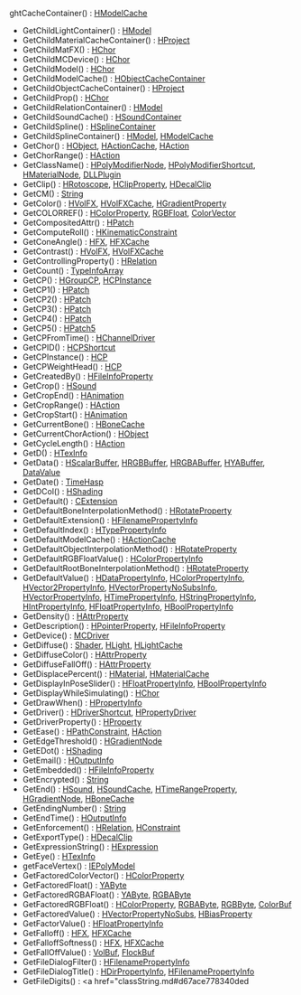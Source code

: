ghtCacheContainer() : <a href="classHModelCache.md#99bb574cd972147c2586bf1d5f73f3ca" class="el">HModelCache</a>
- GetChildLightContainer() : <a href="classHModel.md#f5f8b0c31349a2b856a4ab6f2d4f5351" class="el">HModel</a>
- GetChildMaterialCacheContainer() : <a href="classHProject.md#52f003383b557df15780e435166e1dc8" class="el">HProject</a>
- GetChildMatFX() : <a href="classHChor.md#54fcffa6d876acf05847718c104b1c64" class="el">HChor</a>
- GetChildMCDevice() : <a href="classHChor.md#83c1f9ef24cee16709140983b98be4df" class="el">HChor</a>
- GetChildModel() : <a href="classHChor.md#46fe186652bb3db3b91c8c88ec5c6897" class="el">HChor</a>
- GetChildModelCache() : <a href="classHObjectCacheContainer.md#6f40c55f712a4b6ada9e0c2b59db59e0" class="el">HObjectCacheContainer</a>
- GetChildObjectCacheContainer() : <a href="classHProject.md#3dbd0ec4d4d3cd42582654935125b876" class="el">HProject</a>
- GetChildProp() : <a href="classHChor.md#ba19233c67df687486e1e7ab33470201" class="el">HChor</a>
- GetChildRelationContainer() : <a href="classHModel.md#e984d3777d6462a9b978026f718c7326" class="el">HModel</a>
- GetChildSoundCache() : <a href="classHSoundContainer.md#0c9cc64d2ef866aab1de64c202883495" class="el">HSoundContainer</a>
- GetChildSpline() : <a href="classHSplineContainer.md#d714aa34e4591aa8a91922a2565651aa" class="el">HSplineContainer</a>
- GetChildSplineContainer() : <a href="classHModel.md#e32d1fd7088adfc7096bb1469089546f" class="el">HModel</a>, <a href="classHModelCache.md#e32d1fd7088adfc7096bb1469089546f" class="el">HModelCache</a>
- GetChor() : <a href="classHObject.md#3712f9fe6343f54d507bf46f0976750f" class="el">HObject</a>, <a href="classHActionCache.md#3712f9fe6343f54d507bf46f0976750f" class="el">HActionCache</a>, <a href="classHAction.md#3712f9fe6343f54d507bf46f0976750f" class="el">HAction</a>
- GetChorRange() : <a href="classHAction.md#8818897e3c55a8607f424ed6b3d29dde" class="el">HAction</a>
- GetClassName() : <a href="classHPolyModifierNode.md#faa943acf7066d63ea9ac4e11ff85d67" class="el">HPolyModifierNode</a>, <a href="classHPolyModifierShortcut.md#faa943acf7066d63ea9ac4e11ff85d67" class="el">HPolyModifierShortcut</a>, <a href="classHMaterialNode.md#faa943acf7066d63ea9ac4e11ff85d67" class="el">HMaterialNode</a>, <a href="classDLLPlugin.md#faa943acf7066d63ea9ac4e11ff85d67" class="el">DLLPlugin</a>
- GetClip() : <a href="classHRotoscope.md#4099b93fbb1994b7ba7326f91b04bc5b" class="el">HRotoscope</a>, <a href="classHClipProperty.md#4099b93fbb1994b7ba7326f91b04bc5b" class="el">HClipProperty</a>, <a href="classHDecalClip.md#4099b93fbb1994b7ba7326f91b04bc5b" class="el">HDecalClip</a>
- GetCM() : <a href="classString.md#3a031410e6cca3a20cb73863b4a9f485" class="el">String</a>
- GetColor() : <a href="classHVolFX.md#a356b04322d3bf7aab1603877fb41c86" class="el">HVolFX</a>, <a href="classHVolFXCache.md#a356b04322d3bf7aab1603877fb41c86" class="el">HVolFXCache</a>, <a href="classHGradientProperty.md#dd36a5e0dc173f017552b0de526a9c9b" class="el">HGradientProperty</a>
- GetCOLORREF() : <a href="classHColorProperty.md#2e039378f2c428024241d2407189a3cd" class="el">HColorProperty</a>, <a href="classRGBFloat.md#2e039378f2c428024241d2407189a3cd" class="el">RGBFloat</a>, <a href="classColorVector.md#2e039378f2c428024241d2407189a3cd" class="el">ColorVector</a>
- GetCompositedAttr() : <a href="classHPatch.md#6b3726bff1e331be4b9c2c3b524c9dcc" class="el">HPatch</a>
- GetComputeRoll() : <a href="classHKinematicConstraint.md#622a0e584ce0535e74f4a61c30eb0eeb" class="el">HKinematicConstraint</a>
- GetConeAngle() : <a href="classHFX.md#bf608352a135e1e57c2cfdea0e44180d" class="el">HFX</a>, <a href="classHFXCache.md#bf608352a135e1e57c2cfdea0e44180d" class="el">HFXCache</a>
- GetContrast() : <a href="classHVolFX.md#df8714f76967f516090b5434e67340d8" class="el">HVolFX</a>, <a href="classHVolFXCache.md#df8714f76967f516090b5434e67340d8" class="el">HVolFXCache</a>
- GetControllingProperty() : <a href="classHRelation.md#4d5e502023798c4bd76500181e4930e3" class="el">HRelation</a>
- GetCount() : <a href="classTypeInfoArray.md#8d99671fb9af5f4eb292b2c60d3d7618" class="el">TypeInfoArray</a>
- GetCP() : <a href="classHGroupCP.md#4019bddef6ba94389b5716cb4bbac192" class="el">HGroupCP</a>, <a href="classHCPInstance.md#4019bddef6ba94389b5716cb4bbac192" class="el">HCPInstance</a>
- GetCP1() : <a href="classHPatch.md#b716164adb550a7eababd9e76d1d2198" class="el">HPatch</a>
- GetCP2() : <a href="classHPatch.md#35ee595eaae9c809fefce48b3f6bf528" class="el">HPatch</a>
- GetCP3() : <a href="classHPatch.md#1cb01deb602779376f234844db81d9be" class="el">HPatch</a>
- GetCP4() : <a href="classHPatch.md#3aa897e1362c3ef314a541548c159ce7" class="el">HPatch</a>
- GetCP5() : <a href="classHPatch5.md#710472d5fefd8fc24370df0ba54af6d6" class="el">HPatch5</a>
- GetCPFromTime() : <a href="classHChannelDriver.md#d25322fe3bd5c37b8f80dfe660042b4a" class="el">HChannelDriver</a>
- GetCPID() : <a href="classHCPShortcut.md#b0cbb7b829751eba1b9cc111941e7f99" class="el">HCPShortcut</a>
- GetCPInstance() : <a href="classHCP.md#7865fada16f6a898fce28898725433a8" class="el">HCP</a>
- GetCPWeightHead() : <a href="classHCP.md#b9300b66ce7313bfb87ecde54fa926fb" class="el">HCP</a>
- GetCreatedBy() : <a href="classHFileInfoProperty.md#832685f6374dddce52c82bd13ed329bb" class="el">HFileInfoProperty</a>
- GetCrop() : <a href="classHSound.md#3a46e0ccab91bb853f4712ee5f29e23b" class="el">HSound</a>
- GetCropEnd() : <a href="classHAnimation.md#f5c2ac86ce2dd987405e52d8e868ea87" class="el">HAnimation</a>
- GetCropRange() : <a href="classHAction.md#b3abbad58461c6cfc86329653f2898ec" class="el">HAction</a>
- GetCropStart() : <a href="classHAnimation.md#793babe0c0171fc1141e799ba091952d" class="el">HAnimation</a>
- GetCurrentBone() : <a href="classHBoneCache.md#db4a871cefb6385afcb3e7779e9539b0" class="el">HBoneCache</a>
- GetCurrentChorAction() : <a href="classHObject.md#836af377f3b1c132519a40fe335d3573" class="el">HObject</a>
- GetCycleLength() : <a href="classHAction.md#42f504c5e5a475c8eff8a65482e0f52b" class="el">HAction</a>
- GetD() : <a href="classHTexInfo.md#b8b65b65056e668b5ea75fe6924c7d52" class="el">HTexInfo</a>
- GetData() : <a href="classHScalarBuffer.md#0d8d80e83c37f330460175a261e91967" class="el">HScalarBuffer</a>, <a href="classHRGBBuffer.md#0d8d80e83c37f330460175a261e91967" class="el">HRGBBuffer</a>, <a href="classHRGBABuffer.md#0d8d80e83c37f330460175a261e91967" class="el">HRGBABuffer</a>, <a href="classHYABuffer.md#0d8d80e83c37f330460175a261e91967" class="el">HYABuffer</a>, <a href="classDataValue.md#af6880ba6c41dcbb683182f9a7afcd99" class="el">DataValue</a>
- GetDate() : <a href="classTimeHasp.md#4bcfa181f134dab3f37fd3938553f3bd" class="el">TimeHasp</a>
- GetDCol() : <a href="classHShading.md#2ddbe46dc3c24c9bdcd96322e4fe4aa3" class="el">HShading</a>
- GetDefault() : <a href="classCExtension.md#1d0ad8c7101a434bb4ee6896a5969fef" class="el">CExtension</a>
- GetDefaultBoneInterpolationMethod() : <a href="classHRotateProperty.md#be9de08bf5b00769d59d68c3b473dfe3" class="el">HRotateProperty</a>
- GetDefaultExtension() : <a href="classHFilenamePropertyInfo.md#7130e4fcc66c1741f2968c49cfce4637" class="el">HFilenamePropertyInfo</a>
- GetDefaultIndex() : <a href="classHTypePropertyInfo.md#f9709d7eb0070af37c7bd907b29c8ab9" class="el">HTypePropertyInfo</a>
- GetDefaultModelCache() : <a href="classHActionCache.md#db00f92491d5a9c0975fe5732b7dbe4a" class="el">HActionCache</a>
- GetDefaultObjectInterpolationMethod() : <a href="classHRotateProperty.md#047198333222b0ff74eae96bb59f4750" class="el">HRotateProperty</a>
- GetDefaultRGBFloatValue() : <a href="classHColorPropertyInfo.md#2e857d54199f1bb62af3727850634a8b" class="el">HColorPropertyInfo</a>
- GetDefaultRootBoneInterpolationMethod() : <a href="classHRotateProperty.md#5ee4180aa44e1bff730283e0a0f3d176" class="el">HRotateProperty</a>
- GetDefaultValue() : <a href="classHDataPropertyInfo.md#1c6b0608d991369c384116941cfeef02" class="el">HDataPropertyInfo</a>, <a href="classHColorPropertyInfo.md#1c6b0608d991369c384116941cfeef02" class="el">HColorPropertyInfo</a>, <a href="classHVector2PropertyInfo.md#1c6b0608d991369c384116941cfeef02" class="el">HVector2PropertyInfo</a>, <a href="classHVectorPropertyNoSubsInfo.md#1c6b0608d991369c384116941cfeef02" class="el">HVectorPropertyNoSubsInfo</a>, <a href="classHVectorPropertyInfo.md#1c6b0608d991369c384116941cfeef02" class="el">HVectorPropertyInfo</a>, <a href="classHTimePropertyInfo.md#1c6b0608d991369c384116941cfeef02" class="el">HTimePropertyInfo</a>, <a href="classHStringPropertyInfo.md#1c6b0608d991369c384116941cfeef02" class="el">HStringPropertyInfo</a>, <a href="classHIntPropertyInfo.md#1c6b0608d991369c384116941cfeef02" class="el">HIntPropertyInfo</a>, <a href="classHFloatPropertyInfo.md#1c6b0608d991369c384116941cfeef02" class="el">HFloatPropertyInfo</a>, <a href="classHBoolPropertyInfo.md#1c6b0608d991369c384116941cfeef02" class="el">HBoolPropertyInfo</a>
- GetDensity() : <a href="classHAttrProperty.md#8df6e91d957412d570ca7eb985861a3a" class="el">HAttrProperty</a>
- GetDescription() : <a href="classHPointerProperty.md#c52a72dbe238119913484df41bff8842" class="el">HPointerProperty</a>, <a href="classHFileInfoProperty.md#c52a72dbe238119913484df41bff8842" class="el">HFileInfoProperty</a>
- GetDevice() : <a href="classMCDriver.md#720bcf8e601f3ed7e562438887ce8969" class="el">MCDriver</a>
- GetDiffuse() : <a href="classShader.md#ca95022c7094c9e0255480e48eca9dec" class="el">Shader</a>, <a href="classHLight.md#75d44c7c54551f25270529c9e66469fc" class="el">HLight</a>, <a href="classHLightCache.md#75d44c7c54551f25270529c9e66469fc" class="el">HLightCache</a>
- GetDiffuseColor() : <a href="classHAttrProperty.md#2699c2805f2bb142359abd74fe85297b" class="el">HAttrProperty</a>
- GetDiffuseFallOff() : <a href="classHAttrProperty.md#44561a878f10c78d37b16190eeeb7d46" class="el">HAttrProperty</a>
- GetDisplacePercent() : <a href="classHMaterial.md#191bdecbfa98b866ba493ad85548d5b8" class="el">HMaterial</a>, <a href="classHMaterialCache.md#191bdecbfa98b866ba493ad85548d5b8" class="el">HMaterialCache</a>
- GetDisplayInPoseSlider() : <a href="classHFloatPropertyInfo.md#ccba75d43edf111d6b33591f3b1c1814" class="el">HFloatPropertyInfo</a>, <a href="classHBoolPropertyInfo.md#ccba75d43edf111d6b33591f3b1c1814" class="el">HBoolPropertyInfo</a>
- GetDisplayWhileSimulating() : <a href="classHChor.md#771141932779962d1216256f266843e4" class="el">HChor</a>
- GetDrawWhen() : <a href="classHPropertyInfo.md#4df6d0366bb8d5a8d632f42996e5da3b" class="el">HPropertyInfo</a>
- GetDriver() : <a href="classHDriverShortcut.md#0e55ce9f7f49e0609606104a5fe9d62e" class="el">HDriverShortcut</a>, <a href="classHPropertyDriver.md#0e55ce9f7f49e0609606104a5fe9d62e" class="el">HPropertyDriver</a>
- GetDriverProperty() : <a href="classHProperty.md#361bdbb10b12db23b670784af8950de4" class="el">HProperty</a>
- GetEase() : <a href="classHPathConstraint.md#881b1a7878a567448aee6589e2ee13fb" class="el">HPathConstraint</a>, <a href="classHAction.md#881b1a7878a567448aee6589e2ee13fb" class="el">HAction</a>
- GetEdgeThreshold() : <a href="classHGradientNode.md#be74706c18fb35a08fefc22ff2bc5344" class="el">HGradientNode</a>
- GetEDot() : <a href="classHShading.md#469fd4c9c7f6f1280884dd6c70b13e75" class="el">HShading</a>
- GetEmail() : <a href="classHOutputInfo.md#d47477c31bdbf9e9e767226b758316f6" class="el">HOutputInfo</a>
- GetEmbedded() : <a href="classHFileInfoProperty.md#bab1a1d28e1c324cd6e7c704f9118bea" class="el">HFileInfoProperty</a>
- GetEncrypted() : <a href="classString.md#fd981c6d40fa6ee189ffaaed9c240155" class="el">String</a>
- GetEnd() : <a href="classHSound.md#eaea84cb0d49827aebc23dc5ce16d498" class="el">HSound</a>, <a href="classHSoundCache.md#eaea84cb0d49827aebc23dc5ce16d498" class="el">HSoundCache</a>, <a href="classHTimeRangeProperty.md#eaea84cb0d49827aebc23dc5ce16d498" class="el">HTimeRangeProperty</a>, <a href="classHGradientNode.md#eaea84cb0d49827aebc23dc5ce16d498" class="el">HGradientNode</a>, <a href="classHBoneCache.md#eaea84cb0d49827aebc23dc5ce16d498" class="el">HBoneCache</a>
- GetEndingNumber() : <a href="classString.md#a13d580516bc1cfa2ec4499ab72ecf47" class="el">String</a>
- GetEndTime() : <a href="classHOutputInfo.md#28d861bf7d1dd4f042ae2dd27e018dc3" class="el">HOutputInfo</a>
- GetEnforcement() : <a href="classHRelation.md#bcd1a90e42481d40065ae6902f7eefd1" class="el">HRelation</a>, <a href="classHConstraint.md#bcd1a90e42481d40065ae6902f7eefd1" class="el">HConstraint</a>
- GetExportType() : <a href="classHDecalClip.md#525cfd59a92b64ab1980241630ea60cf" class="el">HDecalClip</a>
- GetExpressionString() : <a href="classHExpression.md#3912c3a4319307568f9f3778efcfdfce" class="el">HExpression</a>
- GetEye() : <a href="classHTexInfo.md#e3f0d42e63cdf8560045cd9b7fd60afb" class="el">HTexInfo</a>
- getFaceVertex() : <a href="classIEPolyModel.md#fc47a538eb2a94e3fde8b62d6f012a35" class="el">IEPolyModel</a>
- GetFactoredColorVector() : <a href="classHColorProperty.md#1961b900ac804c0c854314bd5ee83a57" class="el">HColorProperty</a>
- GetFactoredFloat() : <a href="classYAByte.md#b8454ebbd52c20bd6eb0319e1043bb23" class="el">YAByte</a>
- GetFactoredRGBAFloat() : <a href="classYAByte.md#93e0d19b981a2284db1c05d534aeffa2" class="el">YAByte</a>, <a href="classRGBAByte.md#93e0d19b981a2284db1c05d534aeffa2" class="el">RGBAByte</a>
- GetFactoredRGBFloat() : <a href="classHColorProperty.md#3a716da63246c77ec051591509ae7a01" class="el">HColorProperty</a>, <a href="classRGBAByte.md#3a716da63246c77ec051591509ae7a01" class="el">RGBAByte</a>, <a href="classRGBByte.md#3a716da63246c77ec051591509ae7a01" class="el">RGBByte</a>, <a href="classColorBuf.md#3a716da63246c77ec051591509ae7a01" class="el">ColorBuf</a>
- GetFactoredValue() : <a href="classHVectorPropertyNoSubs.md#76aa7be583d9365124b35e0ed7b185e1" class="el">HVectorPropertyNoSubs</a>, <a href="classHBiasProperty.md#cb3eaab0e8657c040d8709c85b0441fa" class="el">HBiasProperty</a>
- GetFactorValue() : <a href="classHFloatPropertyInfo.md#15e0e825580a0ea151a9751dd66c41eb" class="el">HFloatPropertyInfo</a>
- GetFalloff() : <a href="classHFX.md#b2ee7500ffc872302aec148199bc2d95" class="el">HFX</a>, <a href="classHFXCache.md#b2ee7500ffc872302aec148199bc2d95" class="el">HFXCache</a>
- GetFalloffSoftness() : <a href="classHFX.md#c1cfc09b47dca346d65c0641a874d60b" class="el">HFX</a>, <a href="classHFXCache.md#c1cfc09b47dca346d65c0641a874d60b" class="el">HFXCache</a>
- GetFallOffValue() : <a href="classVolBuf.md#9d1b5f37c7e3a27fcdd8ba8b248d8cf9" class="el">VolBuf</a>, <a href="classFlockBuf.md#9d1b5f37c7e3a27fcdd8ba8b248d8cf9" class="el">FlockBuf</a>
- GetFileDialogFilter() : <a href="classHFilenamePropertyInfo.md#247d3249a31664e8bec087fdd6ed7b16" class="el">HFilenamePropertyInfo</a>
- GetFileDialogTitle() : <a href="classHDirPropertyInfo.md#ad99a4c97ad92d03e42592f7004f4493" class="el">HDirPropertyInfo</a>, <a href="classHFilenamePropertyInfo.md#ad99a4c97ad92d03e42592f7004f4493" class="el">HFilenamePropertyInfo</a>
- GetFileDigits() : <a href="classString.md#d67ace778340ded